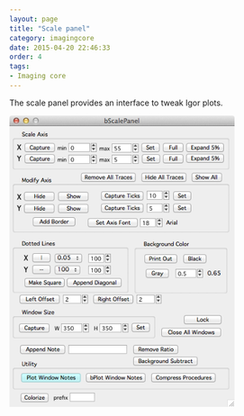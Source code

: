 ```yaml
---
layout: page
title: "Scale panel"
category: imagingcore
date: 2015-04-20 22:46:33
order: 4
tags:
- Imaging core
---
```



The scale panel provides an interface to tweak Igor plots.

<IMG class="img-float-left" SRC="images/mm3/mm3-scale-panel.png" WIDTH="400">

<div class="print-page-break"></div>

 

[1]: /mapmanager/stack-browser/

